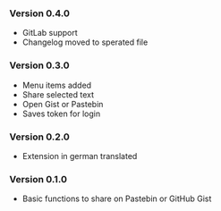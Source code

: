 ### Version 0.4.0
* GitLab support
* Changelog moved to sperated file

### Version 0.3.0
* Menu items added
* Share selected text
* Open Gist or Pastebin
* Saves token for login

### Version 0.2.0
* Extension in german translated

### Version 0.1.0
* Basic functions to share on Pastebin or GitHub Gist
